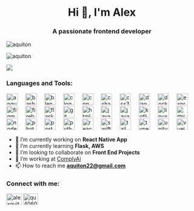 <h1 align="center">Hi 👋, I'm Alex</h1>
<h3 align="center">A passionate frontend developer</h3>

<p align="left"> <img src="https://komarev.com/ghpvc/?username=aquiton&label=Profile%20views&color=0e75b6&style=flat" alt="aquiton" /> </p>

<!-- <p><img align="center" src="https://github-readme-stats.vercel.app/api?username=aquiton&show_icons=true&theme=radical" alt="aquiton" /></p> -->
<p><img align="center" src="https://github-readme-stats.vercel.app/api/top-langs/?username=aquiton&layout=compact&theme=nord" alt="aquiton" /></p>
<picture>
  <source
    srcset="https://github-readme-activity-graph.vercel.app/graph?username=aquiton&theme=nord&hide_border=true&days=7"
    media="(prefers-color-scheme: dark)"
  />
  <source
    srcset="https://github-readme-activity-graph.vercel.app/graph?username=aquiton&theme=github-light&hide_border=true&days=7"
    media="(prefers-color-scheme: light), (prefers-color-scheme: no-preference)"
  />
  <img src="https://github-readme-activity-graph.vercel.app/graph?username=aquiton&days=7" />
</picture>

<h3 align="left">Languages and Tools:</h3>
<div align="left">
<img src="https://skillicons.dev/icons?i=angular" height="30" alt="angular logo"  />
<img width="12" />
<img src="https://skillicons.dev/icons?i=bash" height="30" alt="bash logo"  />
<img width="12" />
<img src="https://skillicons.dev/icons?i=blender" height="30" alt="blender logo"  />
<img width="12" />
<img src="https://skillicons.dev/icons?i=c" height="30" alt="c logo"  />
<img width="12" />
<img src="https://skillicons.dev/icons?i=cpp" height="30" alt="cpp logo"  />
<img width="12" />
<img src="https://skillicons.dev/icons?i=cs" height="30" alt="csharp logo"  />
<img width="12" />
<img src="https://skillicons.dev/icons?i=css" height="30" alt="css3 logo"  />
<img width="12" />
<img src="https://skillicons.dev/icons?i=django" height="30" alt="django logo"  />
<img width="12" />
<img src="https://skillicons.dev/icons?i=docker" height="30" alt="docker logo"  />
<img width="12" />
<img src="https://skillicons.dev/icons?i=express" height="30" alt="express logo"  />
<img width="12" />
<img src="https://skillicons.dev/icons?i=figma" height="30" alt="figma logo"  />
<img width="12" />
<img src="https://skillicons.dev/icons?i=firebase" height="30" alt="firebase logo"  />
<img width="12" />
<img src="https://skillicons.dev/icons?i=flask" height="30" alt="flask logo"  />
<img width="12" />
<img src="https://skillicons.dev/icons?i=git" height="30" alt="git logo"  />
<img width="12" />
<img src="https://skillicons.dev/icons?i=html" height="30" alt="html5 logo"  />
<img width="12" />
<img src="https://skillicons.dev/icons?i=java" height="30" alt="java logo"  />
<img width="12" />
<img src="https://skillicons.dev/icons?i=js" height="30" alt="javascript logo"  />
<img width="12" />
<img src="https://skillicons.dev/icons?i=kotlin" height="30" alt="kotlin logo"  />
<img width="12" />
<img src="https://skillicons.dev/icons?i=linux" height="30" alt="linux logo"  />
<img width="12" />
<img src="https://skillicons.dev/icons?i=mysql" height="30" alt="mysql logo"  />
<img width="12" />
<img src="https://skillicons.dev/icons?i=nodejs" height="30" alt="nodejs logo"  />
<img width="12" />
<img src="https://skillicons.dev/icons?i=photoshop" height="30" alt="photoshop logo"  />
<img width="12" />
<img src="https://skillicons.dev/icons?i=postgres" height="30" alt="postgresql logo"  />
<img width="12" />
<img src="https://skillicons.dev/icons?i=py" height="30" alt="python logo"  />
<img width="12" />
<img src="https://skillicons.dev/icons?i=react" height="30" alt="react logo"  />
<img width="12" />
<img src="https://skillicons.dev/icons?i=swift" height="30" alt="swift logo"  />
<img width="12" />
<img src="https://skillicons.dev/icons?i=tailwind" height="30" alt="tailwind logo"  />
<img width="12" />
<img src="https://skillicons.dev/icons?i=ts" height="30" alt="typescript logo"  />
<img width="12" />
<img src="https://skillicons.dev/icons?i=unity" height="30" alt="unity logo"  />
<img width="12" />
<img src="https://skillicons.dev/icons?i=vue" height="30" alt="vuejs logo"  />
</div>

- 🔭 I’m currently working on **React Native App**
- 🌱 I’m currently learning **Flask, AWS**
- 👯 I’m looking to collaborate on **Front End Projects**
- 🤝 I’m working at [ComplyAi](https://www.linkedin.com/search/results/all/?fetchDeterministicClustersOnly=true&heroEntityKey=urn%3Ali%3Aorganization%3A19090951&keywords=complyai&origin=RICH_QUERY_TYPEAHEAD_HISTORY&position=0&searchId=f2e0cce0-3582-400b-8426-d98d14a2a37e&sid=PD0&spellCorrectionEnabled=true)
- 📫 How to reach me **aquiton22@gmail.com**

<h3 align="left">Connect with me:</h3>
<p align="left">
<a href="https://linkedin.com/in/alexquiton" target="blank"><img align="center" src="https://raw.githubusercontent.com/rahuldkjain/github-profile-readme-generator/master/src/images/icons/Social/linked-in-alt.svg" alt="alexquiton" height="30" width="40" /></a>
<a href="https://discord.gg/qu4060" target="blank"><img align="center" src="https://raw.githubusercontent.com/rahuldkjain/github-profile-readme-generator/master/src/images/icons/Social/discord.svg" alt="qu4060" height="30" width="40" /></a>
</p>
